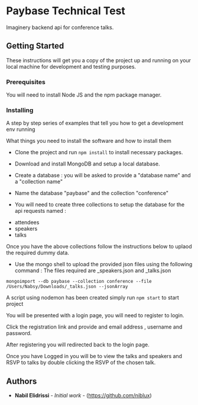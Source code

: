 # Paybase Technical Test

Imaginery backend api for conference talks.

## Getting Started

These instructions will get you a copy of the project up and running on your local machine for development and testing purposes. 

### Prerequisites

You will need to install Node JS and the npm package manager.

### Installing

A step by step series of examples that tell you how to get a development env running

What things you need to install the software and how to install them
- Clone the project and run `npm install` to install necessary packages. 
- Download and install MongoDB and setup a local database. 

- Create a database : you will be asked to provide a "database name" and a "collection name"

- Name the database "paybase" and the collection "conference"

- You will need to create three collections to setup the database for the api requests named :
	
* attendees
* speakers
* talks

Once you have the above collections follow the instructions below to uplaod the required dummy data.

- Use the mongo shell to upload the provided json files using the following command :
 The files required are _speakers.json and _talks.json

`mongoimport --db paybase --collection conference --file /Users/Nabsy/Downloads/_talks.json --jsonArray`

A script using nodemon has been created simply run `npm start` to start project

You will be presented with a login page, you will need to register to login.

Click the registration link and provide and email address , username and password.

After registering you will redirected back to the login page.

Once you have Logged in you will be to view the talks and speakers and RSVP to talks by double clicking the RSVP of the chosen talk.


## Authors

* **Nabil Elidrissi** - *Initial work* - (https://github.com/niblux)



